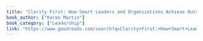 ```yaml
---
title: "Clarity First: How Smart Leaders and Organizations Achieve Outstanding Performance"
book_author: ["Karen Martin"]
book_category: ["Leadership"]
link: "https://www.goodreads.com/search?q=Clarity+First:+How+Smart+Leaders+and+Organizations+Achieve+Outstanding+Performance+Karen+Martin"
---
```

